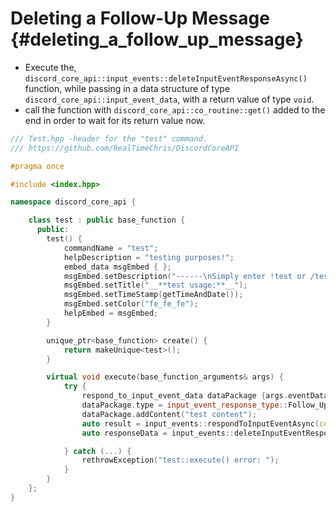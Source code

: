 Deleting a Follow-Up Message {#deleting_a_follow_up_message}
============
- Execute the, `discord_core_api::input_events::deleteInputEventResponseAsync()` function, while passing in a data structure of type `discord_core_api::input_event_data`, with a return value of type `void`.
- call the function with `discord_core_api::co_routine::get()` added to the end in order to wait for its return value now.

```cpp
/// Test.hpp -header for the "test" command.
/// https://github.com/RealTimeChris/DiscordCoreAPI

#pragma once

#include <index.hpp>

namespace discord_core_api {

	class test : public base_function {
	  public:
		test() {
			commandName = "test";
			helpDescription = "testing purposes!";
			embed_data msgEmbed { };
			msgEmbed.setDescription("------\nSimply enter !test or /test!\n------");
			msgEmbed.setTitle("__**test usage:**__");
			msgEmbed.setTimeStamp(getTimeAndDate());
			msgEmbed.setColor("fe_fe_fe");
			helpEmbed = msgEmbed;
		}

		unique_ptr<base_function> create() {
			return makeUnique<test>();
		}

		virtual void execute(base_function_arguments& args) {
			try {
				respond_to_input_event_data dataPackage {args.eventData};
				dataPackage.type = input_event_response_type::Follow_Up_Message;
				dataPackage.addContent("test content");
				auto result = input_events::respondToInputEventAsync(const dataPackage);
				auto responseData = input_events::deleteInputEventResponseAsync(const result);

			} catch (...) {
				rethrowException("test::execute() error: ");
			}
		}
	};
}
```
